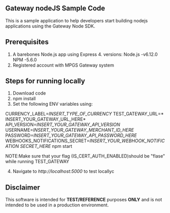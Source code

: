## Gateway nodeJS Sample Code

This is a sample application to help developers start building nodejs applications using the Gateway Node SDK.

## Prerequisites
1. A barebones Node.js app using Express 4.
  versions:
  Node.js -v6.12.0
  NPM -5.6.0
2. Registered account with MPGS Gateway system

## Steps for running locally
1. Download code
2. npm install
3. Set the following ENV variables using:

 CURRENCY_LABEL=*INSERT_TYPE_OF_CURRENCY* TEST_GATEWAY_URL=* INSERT_YOUR_GATEWAY_URL_HERE* API_VERSION=*INSERT_YOUR_GATEWAY_API_VERSION* USERNAME=*INSERT_YOUR_GATEWAY_MERCHANT_ID_HERE* PASSWORD=*INSERT_YOUR_GATEWAY_API_PASSWORD_HERE* WEBHOOKS_NOTIFICATIONS_SECRET=*INSERT_YOUR_WEBHOOK_NOTIFICATION SECRET_HERE* npm start

NOTE:Make sure that your flag (IS_CERT_AUTH_ENABLED)should be "flase" while running TEST_GATEWAY

4. Navigate to *http://localhost:5000* to test locallyc


## Disclaimer
This software is intended for **TEST/REFERENCE** purposes **ONLY** and is not intended to be used in a production environment.


